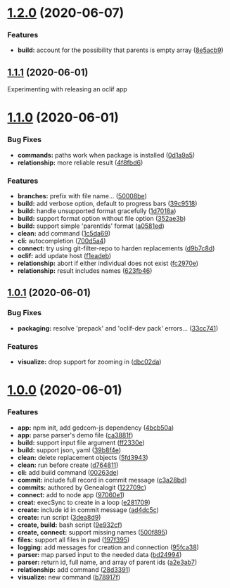 # [1.2.0](https://github.com/olets/genealogit/compare/v1.1.1...v1.2.0) (2020-06-07)


### Features

* **build:** account for the possibility that parents is empty array ([8e5acb9](https://github.com/olets/genealogit/commit/8e5acb9882fb34bf45521bb1d7440a44b352ed6e))



## [1.1.1](https://github.com/olets/genealogit/compare/v1.1.0...v1.1.1) (2020-06-01)

Experimenting with releasing an oclif app

# [1.1.0](https://github.com/olets/genealogit/compare/v1.0.1...v1.1.0) (2020-06-01)


### Bug Fixes

* **commands:** paths work when package is installed ([0d1a9a5](https://github.com/olets/genealogit/commit/0d1a9a55ae037ac68814d2a589914f6e9059a3a1))
* **relationship:** more reliable result ([4f8fbd6](https://github.com/olets/genealogit/commit/4f8fbd6721735b58cac7d9f8457298617425123b))


### Features

* **branches:** prefix with file name... ([50008be](https://github.com/olets/genealogit/commit/50008befa7ed7b1ad9ac5a640ae95a2ae83952ad))
* **build:** add verbose option, default to progress bars ([39c9518](https://github.com/olets/genealogit/commit/39c9518344ee59ab04a1d7d36cf87972d886781e))
* **build:** handle unsupported format gracefully ([1d7018a](https://github.com/olets/genealogit/commit/1d7018ada19d7e2b8525aad6591b5946c36a1445))
* **build:** support format option without file option ([352ae3b](https://github.com/olets/genealogit/commit/352ae3be5ad21578b35f3ea8c455e9eefca62c0d))
* **build:** support simple 'parentIds' format ([a0581ed](https://github.com/olets/genealogit/commit/a0581edf3bb10989c97fafb6547ba0caff8201b7))
* **clean:** add command ([1c5da69](https://github.com/olets/genealogit/commit/1c5da6979c1ba51654b11a8d44b4188aa28eafb5))
* **cli:** autocompletion ([700d5a4](https://github.com/olets/genealogit/commit/700d5a4becf31cc53f874b88f5e32c4bdb14ce02))
* **connect:** try using git-filter-repo to harden replacements ([d9b7c8d](https://github.com/olets/genealogit/commit/d9b7c8dc06fdf2f6f49f7000218274810abbf11b))
* **oclif:** add update host ([f1eadeb](https://github.com/olets/genealogit/commit/f1eadeb9b0f887fb5d03a1ccd974b6653aa64302))
* **relationship:** abort if either individual does not exist ([fc2970e](https://github.com/olets/genealogit/commit/fc2970e641183af0eb5c7507f858b0540eb133f6))
* **relationship:** result includes names ([623fb46](https://github.com/olets/genealogit/commit/623fb46bbe1a090311e670a766dd140fd692a34a))



## [1.0.1](https://github.com/olets/genealogit/compare/v1.0.0...v1.0.1) (2020-06-01)


### Bug Fixes

* **packaging:** resolve 'prepack' and 'oclif-dev pack' errors... ([33cc741](https://github.com/olets/genealogit/commit/33cc741d688a0b3534dd770a244d8a0f89de058e))


### Features

* **visualize:** drop support for zooming in ([dbc02da](https://github.com/olets/genealogit/commit/dbc02dac3223085a95f954ca9d2f64df3b7c5223))



# [1.0.0](https://github.com/olets/genealogit/compare/9e932cf503dc1571fe2609101be0298786571fd7...v1.0.0) (2020-06-01)


### Features

* **app:** npm init, add gedcom-js dependency ([4bcb50a](https://github.com/olets/genealogit/commit/4bcb50af73eed97f6a1571a8c7ddf2675698edc5))
* **app:** parse parser's demo file ([ca3881f](https://github.com/olets/genealogit/commit/ca3881f13399eb8a3ce0e8294bdbc39cb780e61e))
* **build:** support input file argument ([ff2330e](https://github.com/olets/genealogit/commit/ff2330ee18c6ea98db537d48d253c7b735b0d383))
* **build:** support json, yaml ([39b8f4e](https://github.com/olets/genealogit/commit/39b8f4e7bab905b83992bbabaa339202ae0c4bd2))
* **clean:** delete replacement objects ([5fd3943](https://github.com/olets/genealogit/commit/5fd39435ae93c0be77fcf8b3340f0fd339dd4c48))
* **clean:** run before create ([d764811](https://github.com/olets/genealogit/commit/d764811239a322fae4598151980ccb54a11d760e))
* **cli:** add build command ([00263de](https://github.com/olets/genealogit/commit/00263deaad37ecdca8bb9b45975d9683d16b9d6a))
* **commit:** include full record in commit message ([c3a28bd](https://github.com/olets/genealogit/commit/c3a28bd906180ec4d791980066762dd7d97bf822))
* **commits:** authored by Genealogit ([122709c](https://github.com/olets/genealogit/commit/122709c9b814dfea70230bf9a9511f50bba09599))
* **connect:** add to node app ([97060e1](https://github.com/olets/genealogit/commit/97060e1eaf8c7c8c231e461763486dd2e0e99921))
* **creat:** execSync to create in a loop ([e281709](https://github.com/olets/genealogit/commit/e2817093aeb8f98c8dec52ece83b05e37a177323))
* **create:** include id in commit message ([ad4dc5c](https://github.com/olets/genealogit/commit/ad4dc5c8d24bd8a34633cd32c329046482bd44ac))
* **create:** run script ([3dea8d9](https://github.com/olets/genealogit/commit/3dea8d9800da0e38b588e1e4bd862188615206ee))
* **create, build:** bash script ([9e932cf](https://github.com/olets/genealogit/commit/9e932cf503dc1571fe2609101be0298786571fd7))
* **create, connect:** support missing names ([500f895](https://github.com/olets/genealogit/commit/500f895f6bc0cad38b9848be689a0e25e826f7d5))
* **files:** support all files in pwd ([197f395](https://github.com/olets/genealogit/commit/197f39510579c9455d8fa2e74b98676f60f650f2))
* **logging:** add messages for creation and connection ([95fca38](https://github.com/olets/genealogit/commit/95fca3828fda15fac7a4586e44e1548f526497b6))
* **parser:** map parsed input to the needed data ([bd24994](https://github.com/olets/genealogit/commit/bd249945eb392db321328e8495fa8eff2f805719))
* **parser:** return id, full name, and array of parent ids ([a2e3ab7](https://github.com/olets/genealogit/commit/a2e3ab74245703dc3de8713fa43774cd664a2d9e))
* **relationship:** add command ([28d3391](https://github.com/olets/genealogit/commit/28d339157740936c9cb807f8906231cd97422675))
* **visualize:** new command ([b78917f](https://github.com/olets/genealogit/commit/b78917f8fff331dd623f9ad2c000486609ac1cb2))




